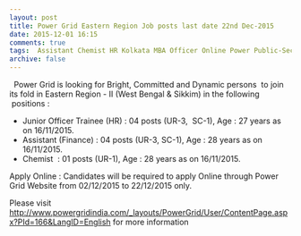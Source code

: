 ```yaml
---
layout: post
title: Power Grid Eastern Region Job posts last date 22nd Dec-2015   
date: 2015-12-01 16:15
comments: true
tags:  Assistant Chemist HR Kolkata MBA Officer Online Power Public-Sector Trainee 
archive: false
---
```

  Power Grid is looking for Bright, Committed and Dynamic persons  to join its fold in Eastern Region - II (West Bengal & Sikkim) in the following  positions :

- Junior Officer Trainee (HR) : 04 posts (UR-3,  SC-1), Age : 27 years as on 16/11/2015.  
- Assistant (Finance) : 04 posts (UR-3, SC-1), Age : 28 years as on 16/11/2015.  
- Chemist  : 01 posts (UR-1), Age : 28 years as on 16/11/2015. 

Apply Online : Candidates will be required to apply Online through Power Grid Website from 02/12/2015 to 22/12/2015 only.  

Please visit <http://www.powergridindia.com/_layouts/PowerGrid/User/ContentPage.aspx?PId=166&LangID=English> for more information




